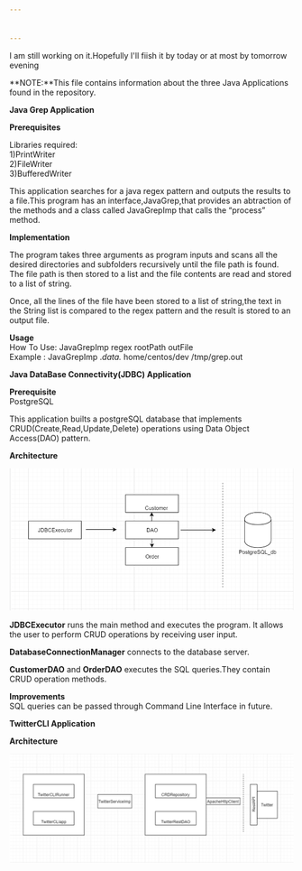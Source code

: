 ```yaml
---


---
```

<p>I am still working on it.Hopefully I'll fiish it by today or at most by tomorrow evening</p>
<p>**NOTE:**This file contains information about the three Java Applications found in the repository.</p>
<p><strong>Java Grep Application</strong></p>
<p><strong>Prerequisites</strong></p>
<p>Libraries required:<br>
1)PrintWriter<br>
2)FileWriter<br>
3)BufferedWriter</p>
<p>This application searches for a java regex pattern and outputs the results to a file.This program has an interface,JavaGrep,that provides an abtraction of the methods and a class called JavaGrepImp that calls the “process” method.</p>
<p><strong>Implementation</strong></p>
<p>The program takes three arguments as program inputs and scans all the desired directories and subfolders recursively until the file path is found.<br>
The file path is then stored to a list and the file contents are read and stored to a list of string.</p>
<p>Once, all the lines of the file have been stored to a list of string,the text in the String list is compared to the regex pattern and the result is stored to an output file.</p>
<p><strong>Usage</strong><br>
How To Use: JavaGrepImp regex rootPath outFile<br>
Example : JavaGrepImp .<em>data.</em> home/centos/dev /tmp/grep.out</p>

<p> </p>
<p> </p>
<p> </p>

<p><strong>Java DataBase Connectivity(JDBC) Application</strong></p>
<p><strong>Prerequisite</strong><br>
PostgreSQL</p>
<p>This application builts a postgreSQL database that implements CRUD(Create,Read,Update,Delete) operations using Data Object Access(DAO) pattern.</p>
<p><strong>Architecture</strong></p>
<img src="/JDBC.PNG">
<p><strong>JDBCExecutor</strong> runs the main method and executes the program. It allows the user to perform CRUD operations by receiving user input.</p>
<p><strong>DatabaseConnectionManager</strong> connects to the database server.</p>
<p><strong>CustomerDAO</strong> and <strong>OrderDAO</strong> executes the SQL queries.They contain CRUD operation methods.</p>
<p><strong>Improvements</strong><br>
SQL queries can be passed through Command Line Interface in future.</p>



<p><strong>TwitterCLI Application</strong></p>
<p><strong>Architecture</strong></p>
<img src="/Twitter.PNG">


